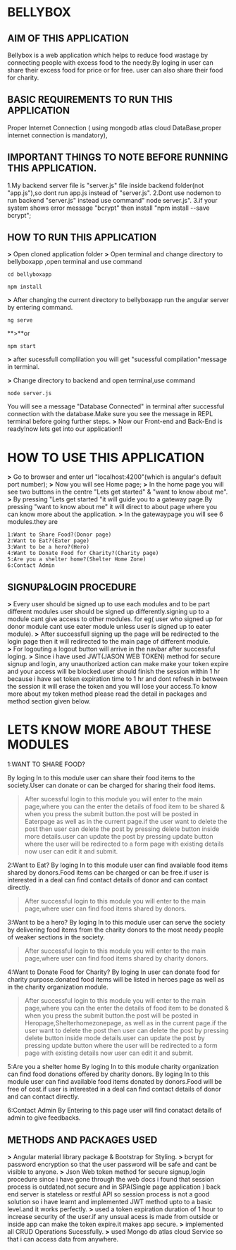 # BELLYBOX

## AIM OF THIS APPLICATION
Bellybox is a web application which helps to reduce food wastage by connecting people with excess food to the needy.By loging in user can share their excess food for price or for free.
user can also share their food for charity.

## BASIC REQUIREMENTS TO RUN THIS APPLICATION
Proper Internet Connection ( using mongodb atlas cloud DataBase,proper internet connection is mandatory),

## IMPORTANT THINGS TO NOTE BEFORE RUNNING THIS APPLICATION.
1.My backend server file is "server.js" file inside backend folder(not "app.js"),so dont run app.js instead of "server.js".
2.Dont use nodemon to run backend "server.js" instead use command" node server.js".
3.if your system shows  error message "bcrypt" then install "npm install --save bcrypt";

## HOW TO RUN THIS APPLICATION

**>** Open cloned application folder 
**>** Open terminal  and change directory to bellyboxapp ,open terminal and use command
```
cd bellyboxapp
```
```
npm install
```

**>** After changing the current directory to bellyboxapp run the angular server by entering command.

``` 
ng serve
```
**>**or 
``` 
npm start
```
**>** after sucessfull complilation you will get "sucessful compilation"message in terminal.

**>**  Change directory to backend and open terminal,use command
```
node server.js
```

You will see a message "Database Connected" in terminal after successful connection with the database.Make sure you see the message in REPL terminal before going further steps.
**>** Now our Front-end and Back-End is ready!now lets get into our application!!

# HOW TO USE THIS APPLICATION

**>** Go to browser and enter url "localhost:4200"(which is angular's default port number);
**>** Now you will see  Home page;
**>** In the home page you will see two buttons in the centre "Lets get started" & "want to know about me".
**>** By pressing "Lets get started "it will guide you to a gateway page.By pressing "want to know about me" it will direct to about page where you can know more about the application.
**>** In the gatewaypage you will see 6 modules.they are
	
	1:Want to Share Food?(Donor page)
	2:Want to Eat?(Eater page)
	3:Want to be a hero?(Hero)
	4:Want to Donate Food for Charity?(Charity page)
	5:Are you a shelter home?(Shelter Home Zone)
	6:Contact Admin	


## SIGNUP&LOGIN PROCEDURE

**>** Every user should be signed up to use each modules and to be part different modules user should be signed up differently.signing up to a module cant give access to other modules.
for eg( user who signed up for donor module cant use eater module unless user is signed up to eater module).
**>** After successfull signing up the page will be redirected to the login page then it will redirected to the main page of different module.  
**>** For logouting a logout button will arrive in the navbar after successful loging.
**>** Since i have used JWT(JASON WEB TOKEN) method for secure signup and login, any unauthorized action can make make your token expire and your access will be blocked.user should finish the
session within 1 hr because i have set token expiration time to 1 hr and dont refresh in between the session it will erase the token and you will lose your access.To know more about my token method
please read the detail in packages and method section given below.


# LETS KNOW MORE ABOUT THESE MODULES

1:WANT TO SHARE FOOD?

By loging In to this module user can share their  food items to the society.User can donate or can be charged for sharing their food items.
>After sucessful login to this module you will enter to the main page,where you can the enter the details of food item to be shared & when you press the submit button.the post will be
posted in Eaterpage as well as in the current page.if the user want to delete the post then user can delete the post by pressing delete button inside more details.user can update the post 
by pressing update button where the user will be redirected to a form page with existing details now user can edit it and submit.

2:Want to Eat?
By loging In to this module user can find available food items shared by donors.Food items can be charged or can be free.if user is interested in a deal can find contact 
details of donor and can contact directly.
>After successful login to this module you will enter to the main page,where user can find food items shared by donors.

3:Want to be a hero?
By loging In to this module user can serve the society by delivering food items from the charity donors to the most needy people of weaker sections in the society.
>After successful login to this module you will enter to the main page,where user can find food items shared by charity donors.

4:Want to Donate Food for Charity?
By loging In user can donate food for charity purpose.donated food items will be listed in heroes page as well as in the charity organization module.
>After successful login to this module you will enter to the main page,where you can the enter the details of food item to be donated & when you press the submit button.the post will be
posted in Heropage,Shelterhomezonepage, as well as in the current page.if the user want to delete the post then user can delete the post by pressing delete button inside mode details.user
can update the post by pressing update button where the user will be redirected to a form page with existing details now user can edit it and submit.

5:Are you a shelter home
By loging In to this module charity organization can find food donations offered by charity donors.
By loging In to this module user can find available food items donated by donors.Food will be free of cost.if user is interested in a deal can find contact 
details of donor and can contact directly.

6:Contact Admin
By Entering to this page user will find conatact details of admin to give feedbacks.

## METHODS AND PACKAGES USED
**>** Angular material library package & Bootstrap for Styling.
**>** bcrypt for password encryption so that the user password will be safe and cant be visible to anyone.
**>** Json Web token method for secure signup,login procedure since i have gone through the web docs i found that session process is outdated,not secure and in SPA(Single page
application ) back end server is stateless or restful API so session process is not a good solution so i have learnt and implemented JWT method upto to a basic level.and it works perfectly.
**>** used a token expiration duration of 1 hour to increase security of the user.if any unsual acess is made from outside or inside app can make the token expire.it makes app secure. 
**>** implemented all CRUD Operations Sucessfully.
**>** used Mongo db atlas cloud Service so that i can access data from anywhere.







 
